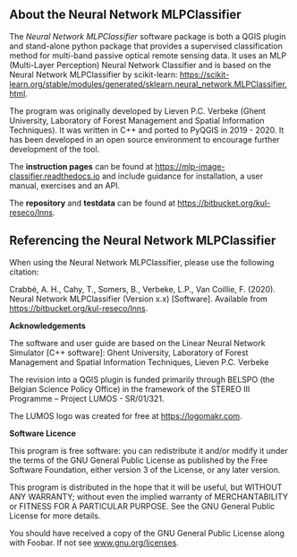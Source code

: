 About the Neural Network MLPClassifier
--------------------------------------

The *Neural Network MLPClassifier* software package is both a QGIS plugin and stand-alone python package
that provides a supervised classification method for multi-band passive optical remote sensing data.
It uses an MLP (Multi-Layer Perception) Neural Network Classifier and is based on the Neural Network MLPClassifier
by scikit-learn: https://scikit-learn.org/stable/modules/generated/sklearn.neural_network.MLPClassifier.html.

The program was originally developed by Lieven P.C. Verbeke (Ghent University, Laboratory of Forest Management and
Spatial Information Techniques). It was written in C++ and ported to PyQGIS in 2019 - 2020. It has been developed in an
open source environment to encourage further development of the tool.

The **instruction pages** can be found at https://mlp-image-classifier.readthedocs.io and include guidance for
installation, a user manual, exercises and an API.

The **repository** and **testdata** can be found at https://bitbucket.org/kul-reseco/lnns.

Referencing the Neural Network MLPClassifier
--------------------------------------------

When using the Neural Network MLPClassifier, please use the following citation:

Crabbé, A. H., Cahy, T., Somers, B., Verbeke, L.P., Van Coillie, F. (2020). Neural Network MLPClassifier
(Version x.x) [Software]. Available from https://bitbucket.org/kul-reseco/lnns.

**Acknowledgements**

The software and user guide are based on the Linear Neural Network Simulator [C++ software]:
Ghent University, Laboratory of Forest Management and Spatial Information Techniques, Lieven P.C. Verbeke

The revision into a QGIS plugin is funded primarily through BELSPO (the Belgian Science Policy Office) in the framework
of the STEREO III Programme – Project LUMOS - SR/01/321.

The LUMOS logo was created for free at https://logomakr.com.

**Software Licence**

This program is free software: you can redistribute it and/or modify it under the terms of the GNU General Public
License as published by the Free Software Foundation, either version 3 of the License, or any later version.

This program is distributed in the hope that it will be useful, but WITHOUT ANY WARRANTY; without even the implied
warranty of MERCHANTABILITY or FITNESS FOR A PARTICULAR PURPOSE.  See the GNU General Public License for more details.

You should have received a copy of the GNU General Public License along with Foobar.  If not see www.gnu.org/licenses.
